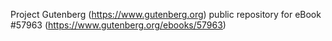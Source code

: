Project Gutenberg (https://www.gutenberg.org) public repository for
eBook #57963 (https://www.gutenberg.org/ebooks/57963)
